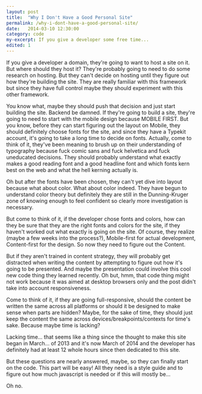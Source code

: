 ```yaml
---
layout: post
title:  "Why I Don't Have a Good Personal Site"
permalink: /why-i-dont-have-a-good-personal-site/
date:   2014-03-10 12:30:00
category: code
my-excerpt: If you give a developer some free time...
edited: 1
---
```


If you give a developer a domain, they're going to want to host a site on it. But where should they host it? They're probably going to need to do some research on hosting. But they can't decide on hosting until they figure out how they're building the site. They are really familiar with this framework but since they have full control maybe they should experiment with this other framework.

You know what, maybe they should push that decision and just start building the site. Backend be damned. If they're going to build a site, they're going to need to start with the mobile design because MOBILE FIRST. But you know, before they can start figuring out the layout on Mobile, they should definitely choose fonts for the site, and since they have a Typekit account, it's going to take a long time to decide on fonts. Actually, come to think of it, they've been meaning to brush up on their understanding of typography because fuck comic sans and fuck helvetica and fuck uneducated decisions. They should probably understand what exactly makes a good reading font and a good headline font and which fonts kern best on the web and what the hell kerning actually is.

Oh but after the fonts have been chosen, they can't yet dive into layout because what about color. What about color indeed. They have begun to understand color theory but definitely they are still in the Dunning-Kruger zone of knowing enough to feel confident so clearly more investigation is necessary.

But come to think of it, if the developer chose fonts and colors, how can they be sure that they are the right fonts and colors for the site, if they haven't worked out what exactly is going on the site. Of course, they realize (maybe a few weeks into the process?), Mobile-first for actual development, Content-first for the design. So now they need to figure out the Content.

But if they aren't trained in content strategy, they will probably get distracted when writing the content by attempting to figure out how it's going to be presented. And maybe the presentation could involve this cool new code thing they learned recently. Oh but, hmm, that code thing might not work because it was aimed at desktop browsers only and the post didn't take into account responsiveness.

Come to think of it, if they are going full-responsive, should the content be written the same across all platforms or should it be designed to make sense when parts are hidden? Maybe, for the sake of time, they should just keep the content the same across devices/breakpoints/contexts for time's sake. Because maybe time is lacking?

Lacking time... that seems like a thing since the thought to make this site began in March... of 2013 and it's now March of 2014 and the developer has definitely had at least 12 whole hours since then dedicated to this site.

But these questions are nearly answered, maybe, so they can finally start on the code. This part will be easy! All they need is a style guide and to figure out how much javascript is needed or if this will mostly be...

Oh no.

